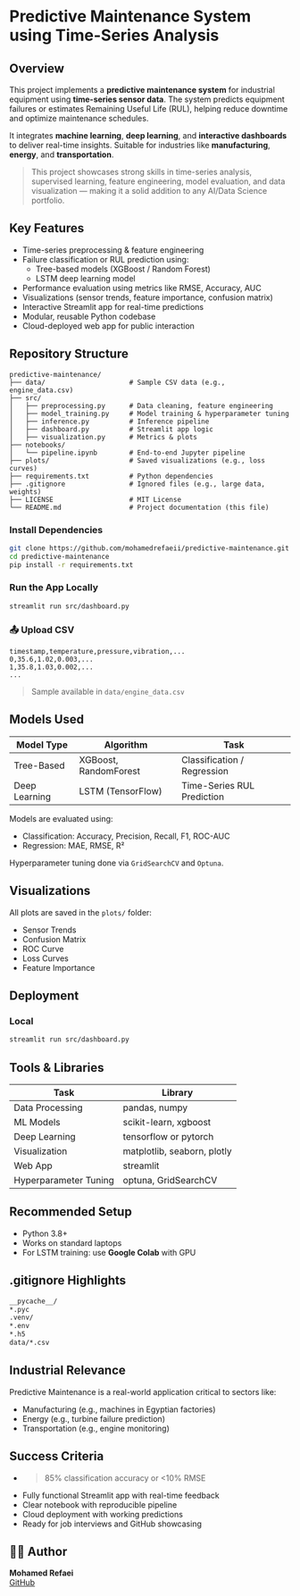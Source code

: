 #  Predictive Maintenance System using Time-Series Analysis

##  Overview

This project implements a **predictive maintenance system** for industrial equipment using **time-series sensor data**. The system predicts equipment failures or estimates Remaining Useful Life (RUL), helping reduce downtime and optimize maintenance schedules.

It integrates **machine learning**, **deep learning**, and **interactive dashboards** to deliver real-time insights. Suitable for industries like **manufacturing**, **energy**, and **transportation**.

>  This project showcases strong skills in time-series analysis, supervised learning, feature engineering, model evaluation, and data visualization — making it a solid addition to any AI/Data Science portfolio.

##  Key Features

- Time-series preprocessing & feature engineering  
- Failure classification or RUL prediction using:
  -  Tree-based models (XGBoost / Random Forest)
  -  LSTM deep learning model
- Performance evaluation using metrics like RMSE, Accuracy, AUC
- Visualizations (sensor trends, feature importance, confusion matrix)
- Interactive Streamlit app for real-time predictions
- Modular, reusable Python codebase
- Cloud-deployed web app for public interaction

##  Repository Structure

```
predictive-maintenance/
├── data/                     # Sample CSV data (e.g., engine_data.csv)
├── src/
│   ├── preprocessing.py      # Data cleaning, feature engineering
│   ├── model_training.py     # Model training & hyperparameter tuning
│   ├── inference.py          # Inference pipeline
│   ├── dashboard.py          # Streamlit app logic
│   ├── visualization.py      # Metrics & plots
├── notebooks/
│   └── pipeline.ipynb        # End-to-end Jupyter pipeline
├── plots/                    # Saved visualizations (e.g., loss curves)
├── requirements.txt          # Python dependencies
├── .gitignore                # Ignored files (e.g., large data, weights)
├── LICENSE                   # MIT License
└── README.md                 # Project documentation (this file)
```


###  Install Dependencies

```bash
git clone https://github.com/mohamedrefaeii/predictive-maintenance.git
cd predictive-maintenance
pip install -r requirements.txt
```

###  Run the App Locally

```bash
streamlit run src/dashboard.py
```

### 📤 Upload CSV


```csv
timestamp,temperature,pressure,vibration,...
0,35.6,1.02,0.003,...
1,35.8,1.03,0.002,...
...
```

> Sample available in `data/engine_data.csv`

##  Models Used

| Model Type      | Algorithm         | Task                      |
|----------------|-------------------|---------------------------|
| Tree-Based      | XGBoost, RandomForest | Classification / Regression |
| Deep Learning   | LSTM (TensorFlow) | Time-Series RUL Prediction |

Models are evaluated using:

-  Classification: Accuracy, Precision, Recall, F1, ROC-AUC
-  Regression: MAE, RMSE, R²

Hyperparameter tuning done via `GridSearchCV` and `Optuna`.

##  Visualizations

All plots are saved in the `plots/` folder:

- Sensor Trends  
- Confusion Matrix  
- ROC Curve  
- Loss Curves  
- Feature Importance  

##  Deployment


###  Local

```bash
streamlit run src/dashboard.py
```

##  Tools & Libraries

| Task                  | Library                         |
|-----------------------|----------------------------------|
| Data Processing       | pandas, numpy                   |
| ML Models             | scikit-learn, xgboost           |
| Deep Learning         | tensorflow or pytorch           |
| Visualization         | matplotlib, seaborn, plotly     |
| Web App               | streamlit                       |
| Hyperparameter Tuning | optuna, GridSearchCV            |

##  Recommended Setup

- Python 3.8+
- Works on standard laptops
- For LSTM training: use **Google Colab** with GPU

##  .gitignore Highlights

```bash
__pycache__/
*.pyc
.venv/
*.env
*.h5
data/*.csv
```

##  Industrial Relevance

Predictive Maintenance is a real-world application critical to sectors like:

-  Manufacturing (e.g., machines in Egyptian factories)
-  Energy (e.g., turbine failure prediction)
-  Transportation (e.g., engine monitoring)

##  Success Criteria

-  >85% classification accuracy or <10% RMSE
-  Fully functional Streamlit app with real-time feedback
-  Clear notebook with reproducible pipeline
-  Cloud deployment with working predictions
-  Ready for job interviews and GitHub showcasing


## 👨‍💻 Author

**Mohamed Refaei**  
[GitHub](https://github.com/mohamedrefaeii)  

